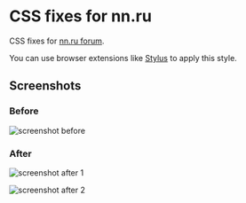CSS fixes for nn.ru
===================

CSS fixes for [nn.ru forum](https://www.nn.ru/community/techno/tech/).

You can use browser extensions like [Stylus](https://github.com/openstyles/stylus) to apply this style.

Screenshots
-----------

### Before ###

![screenshot before](https://telegra.ph/file/00326bf701b7240544ae1.png)

### After ###

![screenshot after 1](https://telegra.ph/file/e954c851fe85c5061f2c9.png)

![screenshot after 2](https://telegra.ph/file/12a7ae19b0b0cdb95244c.png)

